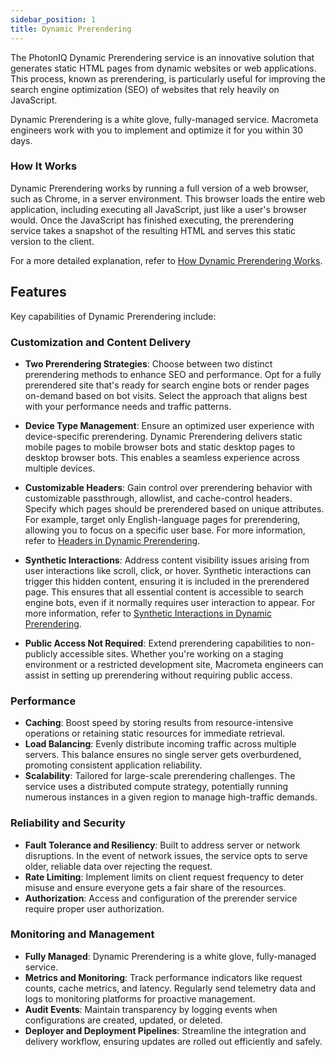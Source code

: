 ```yaml
---
sidebar_position: 1
title: Dynamic Prerendering
---
```


The PhotonIQ Dynamic Prerendering service is an innovative solution that generates static HTML pages from dynamic websites or web applications. This process, known as prerendering, is particularly useful for improving the search engine optimization (SEO) of websites that rely heavily on JavaScript.

Dynamic Prerendering is a white glove, fully-managed service. Macrometa engineers work with you to implement and optimize it for you within 30 days.

### How It Works

Dynamic Prerendering works by running a full version of a web browser, such as Chrome, in a server environment. This browser loads the entire web application, including executing all JavaScript, just like a user's browser would. Once the JavaScript has finished executing, the prerendering service takes a snapshot of the resulting HTML and serves this static version to the client.

For a more detailed explanation, refer to [How Dynamic Prerendering Works](how-prerender-works.md).

## Features

Key capabilities of Dynamic Prerendering include:

### Customization and Content Delivery

- **Two Prerendering Strategies**: Choose between two distinct prerendering methods to enhance SEO and performance. Opt for a fully prerendered site that's ready for search engine bots or render pages on-demand based on bot visits. Select the approach that aligns best with your performance needs and traffic patterns.

- **Device Type Management**: Ensure an optimized user experience with device-specific prerendering. Dynamic Prerendering delivers static mobile pages to mobile browser bots and static desktop pages to desktop browser bots. This enables a seamless experience across multiple devices.

- **Customizable Headers**: Gain control over prerendering behavior with customizable passthrough, allowlist, and cache-control headers. Specify which pages should be prerendered based on unique attributes. For example, target only English-language pages for prerendering, allowing you to focus on a specific user base. For more information, refer to [Headers in Dynamic Prerendering](prerendering-headers/index.md).

- **Synthetic Interactions**: Address content visibility issues arising from user interactions like scroll, click, or hover. Synthetic interactions can trigger this hidden content, ensuring it is included in the prerendered page. This ensures that all essential content is accessible to search engine bots, even if it normally requires user interaction to appear. For more information, refer to [Synthetic Interactions in Dynamic Prerendering](synthetic-interactions).

- **Public Access Not Required**: Extend prerendering capabilities to non-publicly accessible sites. Whether you're working on a staging environment or a restricted development site, Macrometa engineers can assist in setting up prerendering without requiring public access.

### Performance

- **Caching**: Boost speed by storing results from resource-intensive operations or retaining static resources for immediate retrieval.
- **Load Balancing**: Evenly distribute incoming traffic across multiple servers. This balance ensures no single server gets overburdened, promoting consistent application reliability.
- **Scalability**: Tailored for large-scale prerendering challenges. The service uses a distributed compute strategy, potentially running numerous instances in a given region to manage high-traffic demands.

### Reliability and Security

- **Fault Tolerance and Resiliency**: Built to address server or network disruptions. In the event of network issues, the service opts to serve older, reliable data over rejecting the request.
- **Rate Limiting**: Implement limits on client request frequency to deter misuse and ensure everyone gets a fair share of the resources.
- **Authorization**: Access and configuration of the prerender service require proper user authorization.

### Monitoring and Management

- **Fully Managed**: Dynamic Prerendering is a white glove, fully-managed service.
- **Metrics and Monitoring**: Track performance indicators like request counts, cache metrics, and latency. Regularly send telemetry data and logs to monitoring platforms for proactive management.
- **Audit Events**: Maintain transparency by logging events when configurations are created, updated, or deleted.
- **Deployer and Deployment Pipelines**: Streamline the integration and delivery workflow, ensuring updates are rolled out efficiently and safely.
